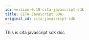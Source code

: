 ```yaml
---
id: version-0.19-cita-javascript-sdk
title: CITA JavaScript SDK
original_id: cita-javascript-sdk
---
```


This is cita javascript sdk doc
